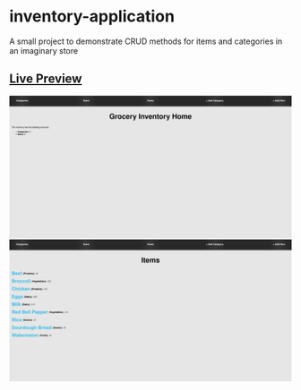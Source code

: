 # inventory-application

A small project to demonstrate CRUD methods for items and categories in an imaginary store
## [Live Preview](https://inventory-application.glitch.me)
![Demo Picture](./public/images/screenshot1.png)
![Demo Picture](./public/images/screenshot2.png)
